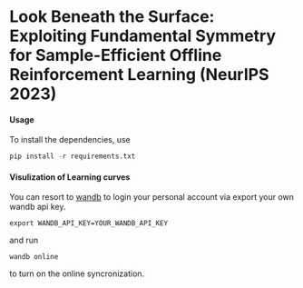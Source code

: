 # Look Beneath the Surface: Exploiting Fundamental Symmetry for Sample-Efficient Offline Reinforcement Learning (NeurIPS 2023)

#### Usage
To install the dependencies, use 
```python
pip install -r requirements.txt
```

#### Visulization of Learning curves
You can resort to [wandb](https://wandb.ai/site) to login your personal account via export your own wandb api key.
```
export WANDB_API_KEY=YOUR_WANDB_API_KEY
```
and run 
```
wandb online
```
to turn on the online syncronization.
